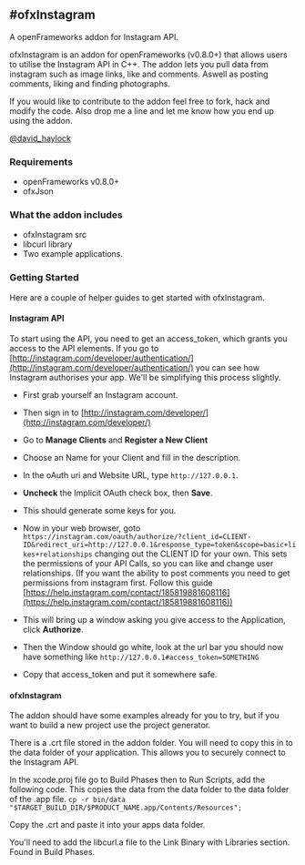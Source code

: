 #ofxInstagram
---
A openFrameworks addon for Instagram API.

ofxInstagram is an addon for openFrameworks (v0.8.0+) that allows users to utilise the Instagram API in C++. The addon lets you pull data from instagram such as image links, like and comments. Aswell as posting comments, liking and finding photographs.

If you would like to contribute to the addon feel free to fork, hack and modify the code.
Also drop me a line and let me know how you end up using the addon.

[@david_haylock](https://twitter.com/david_haylock)

### Requirements

- openFrameworks v0.8.0+
- ofxJson

### What the addon includes

- ofxInstagram src
- libcurl library
- Two example applications.

### Getting Started
Here are a couple of helper guides to get started with ofxInstagram.

#### Instagram API
To start using the API, you need to get an access_token, which grants you access to the API elements. If you go to [http://instagram.com/developer/authentication/](http://instagram.com/developer/authentication/) you can see how Instagram authorises your app. We'll be simplifying this process slightly.

- First grab yourself an Instagram account.
- Then sign in to [http://instagram.com/developer/](http://instagram.com/developer/)
- Go to **Manage Clients** and **Register a New Client**
- Choose an Name for your Client and fill in the description.
- In the oAuth uri and Website URL, type `http://127.0.0.1`.
- **Uncheck** the Implicit OAuth check box, then **Save**.
- This should generate some keys for you.
- Now in your web browser, goto `https://instagram.com/oauth/authorize/?client_id=CLIENT-ID&redirect_uri=http://127.0.0.1&response_type=token&scope=basic+likes+relationships` changing out the CLIENT ID for your own. This sets the permissions of your API Calls, so you can like and change user relationships. (If you want the ability to post comments you need to get permissions from instagram first. Follow this guide [https://help.instagram.com/contact/185819881608116](https://help.instagram.com/contact/185819881608116))

- This will bring up a window asking you give access to the Application, click **Authorize**.
- Then the Window should go white, look at the url bar you should now have something like `http://127.0.0.1#access_token=SOMETHING`
- Copy that access_token and put it somewhere safe.

#### ofxInstagram
The addon should have some examples already for you to try, but if you want to build a new project use the project generator.

There is a .crt file stored in the addon folder. You will need to copy this in to the data folder of your application. This allows you to securely connect to the Instagram API. 

In the xcode.proj file go to Build Phases then to Run Scripts, add the following code. This copies the data from the data folder to the data folder of the .app file. 
`cp -r bin/data "$TARGET_BUILD_DIR/$PRODUCT_NAME.app/Contents/Resources";`

Copy the .crt and paste it into your apps data folder.

You'll need to add the libcurl.a file to the Link Binary with Libraries section. Found in Build Phases.
